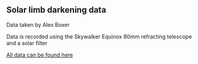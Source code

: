 ## Solar limb darkening data

Data taken by Alex Boxer

Data is recorded using the Skywalker Equinox 80mm refracting telescope and a solar filter

[All data can be found here](https://rhul-my.sharepoint.com/personal/zlap085_live_rhul_ac_uk/_layouts/15/onedrive.aspx?e=5%3A85377708ee044d2cafa7aa014d35696f&sharingv2=true&fromShare=true&at=9&CT=1734689554436&OR=OWA%2DNT%2DMail&CID=ceb85459%2Ddec1%2Daf4b%2D5018%2D234f11305334&cidOR=Client&id=%2Fpersonal%2Fzlap085%5Flive%5Frhul%5Fac%5Fuk%2FDocuments%2Fsolar&FolderCTID=0x0120006327ADE456AB8F468C2325AA5397C39C&view=0)

